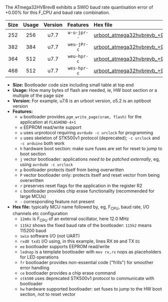 The ATmega32HVBrevB exhibits a SWIO baud rate quantisation error of +0.00% for this F_CPU and baud rate combination.

|Size|Usage|Version|Features|Hex file|
|:-:|:-:|:-:|:-:|:--|
|252|256|u7.7|`w-u-jpr--`|[urboot_atmega32hvbrevb_+9m216x_++19k2_swio_rxb0_txb1.hex](https://raw.githubusercontent.com/stefanrueger/urboot.hex/main/mcus/atmega32hvbrevb/external_oscillator/fcpu_+9m216x/br_++19k2/urboot_atmega32hvbrevb_+9m216x_++19k2_swio_rxb0_txb1.hex)|
|382|384|u7.7|`weu-jPr-c`|[urboot_atmega32hvbrevb_+9m216x_++19k2_swio_rxb0_txb1_ee_lednop_fr_ce.hex](https://raw.githubusercontent.com/stefanrueger/urboot.hex/main/mcus/atmega32hvbrevb/external_oscillator/fcpu_+9m216x/br_++19k2/urboot_atmega32hvbrevb_+9m216x_++19k2_swio_rxb0_txb1_ee_lednop_fr_ce.hex)|
|364|512|u7.7|`weu-hpr-c`|[urboot_atmega32hvbrevb_+9m216x_++19k2_swio_rxb0_txb1_ee_lednop_fr_ce_hw.hex](https://raw.githubusercontent.com/stefanrueger/urboot.hex/main/mcus/atmega32hvbrevb/external_oscillator/fcpu_+9m216x/br_++19k2/urboot_atmega32hvbrevb_+9m216x_++19k2_swio_rxb0_txb1_ee_lednop_fr_ce_hw.hex)|
|468|512|u7.7|`wes-hpr-c`|[urboot_atmega32hvbrevb_+9m216x_++19k2_swio_rxb0_txb1_ee_lednop_fr_ce_stk500_hw.hex](https://raw.githubusercontent.com/stefanrueger/urboot.hex/main/mcus/atmega32hvbrevb/external_oscillator/fcpu_+9m216x/br_++19k2/urboot_atmega32hvbrevb_+9m216x_++19k2_swio_rxb0_txb1_ee_lednop_fr_ce_stk500_hw.hex)|

- **Size:** Bootloader code size including small table at top end
- **Usage:** How many bytes of flash are needed, ie, HW boot section or a multiple of the page size
- **Version:** For example, u7.6 is an urboot version, o5.2 is an optiboot version
- **Features:**
  + `w` bootloader provides `pgm_write_page(sram, flash)` for the application at `FLASHEND-4+1`
  + `e` EEPROM read/write support
  + `u` uses urprotocol requiring `avrdude -c urclock` for programming
  + `s` uses skeleton of STK500v1 protocol (deprecated); `-c urclock` and `-c arduino` both work
  + `h` hardware boot section: make sure fuses are set for reset to jump to boot section
  + `j` vector bootloader: applications *need to be patched externally*, eg, using `avrdude -c urclock`
  + `p` bootloader protects itself from being overwritten
  + `P` vector bootloader only: protects itself and reset vector from being overwritten
  + `r` preserves reset flags for the application in the register R2
  + `c` bootloader provides chip erase functionality (recommended for large MCUs)
  + `-` corresponding feature not present
- **Hex file:** typically MCU name followed by, eg, F<sub>CPU</sub>, baud rate, I/O channels etc configuration
  + `12m0x` is F<sub>CPU</sub> of an external oscillator, here 12.0 MHz
  + `115k2` shows the fixed baud rate of the bootloader: `115k2` means 115200 baud
  + `swio` software I/O (not UART)
  + `rxd0 txd1` I/O using, in this example, lines RX `D0` and TX `D1`
  + `ee` bootloader supports EEPROM read/write
  + `lednop` is a template bootloader with `mov rx,rx` nops as placeholders for LED operations
  + `fr` bootloader provides non-essential code ("frills") for smoother error handling
  + `ce` bootloader provides a chip erase command
  + `stk500` uses deprecated STK500v1 protocol to communicate with bootloader
  + `hw` hardware supported bootloader: set fuses to jump to the HW boot section, not to reset vector
